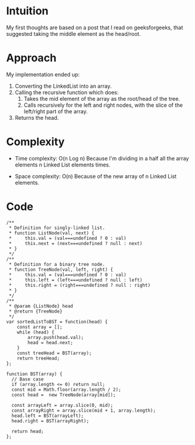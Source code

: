 # Intuition
<!-- Describe your first thoughts on how to solve this problem. -->
My first thoughts are based on a post that I read on geeksforgeeks, that suggested taking the middle element as the head/root.
# Approach
<!-- Describe your approach to solving the problem. -->
My implementation ended up:
1. Converting the LinkedList into an array.
2. Calling the recursive function which does:
    1. Takes the mid element of the array as the root/head of the tree.
    2. Calls recursively for the left and right nodes, with the slice of the left/right part of the array.
3. Returns the head.
# Complexity
- Time complexity: O(n Log n) Because I'm dividing in a half all the array elements n Linked List elements times.
<!-- Add your time complexity here, e.g. $$O(n)$$ -->

- Space complexity: O(n) Because of the new array of n Linked List elements.
<!-- Add your space complexity here, e.g. $$O(n)$$ -->

# Code
```
/**
 * Definition for singly-linked list.
 * function ListNode(val, next) {
 *     this.val = (val===undefined ? 0 : val)
 *     this.next = (next===undefined ? null : next)
 * }
 */
/**
 * Definition for a binary tree node.
 * function TreeNode(val, left, right) {
 *     this.val = (val===undefined ? 0 : val)
 *     this.left = (left===undefined ? null : left)
 *     this.right = (right===undefined ? null : right)
 * }
 */
/**
 * @param {ListNode} head
 * @return {TreeNode}
 */
var sortedListToBST = function(head) {
    const array = [];
    while (head) {
        array.push(head.val);
        head = head.next;
    }
    const treeHead = BST(array);
    return treeHead;
};

function BST(array) {
  // Base case
  if (array.length <= 0) return null;
  const mid = Math.floor(array.length / 2);
  const head =  new TreeNode(array[mid]);

  const arrayLeft = array.slice(0, mid);
  const arrayRight = array.slice(mid + 1, array.length);
  head.left = BST(arrayLeft);
  head.right = BST(arrayRight);

  return head;
};
```